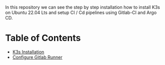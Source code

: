 In this repository we can see the step by step installation how to install K3s on Ubuntu 22.04 Lts and setup CI / Cd pipelines using Gitlab-CI and Argo CD.  

Table of Contents
=================
* [K3s Installation](#k3s-installation)
* [Configure Gitlab Runner](#configure-gitlab-runner)
